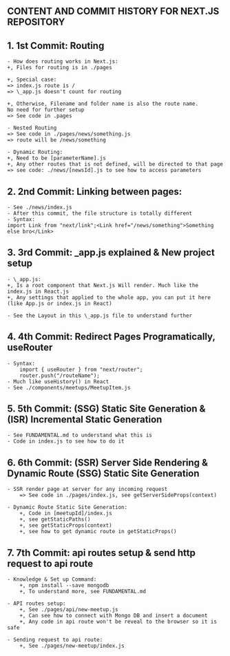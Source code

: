 ## CONTENT AND COMMIT HISTORY FOR NEXT.JS REPOSITORY

## 1. 1st Commit: Routing

    - How does routing works in Next.js:
    +, Files for routing is in ./pages

    +, Special case:
    => index.js route is /
    => \_app.js doesn't count for routing

    +, Otherwise, Filename and folder name is also the route name.
    No need for further setup
    => See code in .pages

    - Nested Routing
    => See code in ./pages/news/something.js
    => route will be /news/something

    - Dynamic Routing:
    +, Need to be [parameterName].js
    +, Any other routes that is not defined, will be directed to that page
    => see code: ./news/[newsId].js to see how to access parameters

## 2. 2nd Commit: Linking between pages:

    - See ./news/index.js
    - After this commit, the file structure is totally different
    - Syntax:
    import Link from "next/link";<Link href="/news/something">Something else bro</Link>

## 3. 3rd Commit: \_app.js explained & New project setup

    - \_app.js:
    +, Is a root component that Next.js Will render. Much like the index.js in React.js
    +, Any settings that applied to the whole app, you can put it here (like App.js or index.js in React)

    - See the Layout in this \_app.js file to understand further

## 4. 4th Commit: Redirect Pages Programatically, useRouter

    - Syntax:
        import { useRouter } from "next/router";
        router.push("/routeName");
    - Much like useHistory() in React
    - See ./components/meetups/MeetupItem.js

## 5. 5th Commit: (SSG) Static Site Generation & (ISR) Incremental Static Generation

    - See FUNDAMENTAL.md to understand what this is
    - Code in index.js to see how to do it

## 6. 6th Commit: (SSR) Server Side Rendering & Dynamic Route (SSG) Static Site Generation

    - SSR render page at server for any incoming request
        => See code in ./pages/index.js, see getServerSideProps(context)

    - Dynamic Route Static Site Generation:
        +, Code in [meetupId]/index.js
        +, see getStaticPaths()
        +, see getStaticProps(context)
        +, see how to get dynamic route in getStaticProps()

## 7. 7th Commit: api routes setup & send http request to api route

    - Knowledge & Set up Command:
        +, npm install --save mongodb
        +, To understand more, see FUNDAMENTAL.md

    - API routes setup:
        +, See ./pages/api/new-meetup.js
        +, Can see how to connect with Mongo DB and insert a document
        +, Any code in api route won't be reveal to the browser so it is safe

    - Sending request to api route:
        +, See ./pages/new-meetup/index.js
